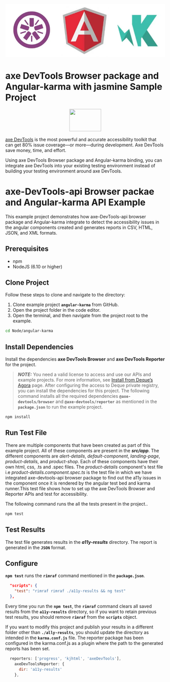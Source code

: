 ![logo](./docs/logo-angular_karma.png)
# axe DevTools Browser package and Angular-karma with jasmine Sample Project

<p align="center">  
  <img src="https://www.deque.com/wp-content/uploads/2020/04/axe-devtools.svg" height="70px" width="100px" alt="" />
</p>

[axe DevTools](https://www.deque.com/axe/devtools/) is the most powerful and accurate accessibility toolkit that can get 80% issue coverage—or more—during development. Axe DevTools save money, time, and effort.

Using axe DevTools Browser package and  Angular-karma binding, you can integrate axe DevTools into your existing testing environment instead of building your testing environment around axe DevTools.

# axe-DevTools-api Browser packae and Angular-karma API Example

This example project demonstrates how axe-DevTools-api browser package and Angular-karma integrate to detect the accessibility issues in the angular components created and generates reports in CSV, HTML, JSON, and XML formats.


## Prerequisites

- npm
- NodeJS (6.10 or higher)


## Clone Project

Follow these steps to clone and navigate to the directory:

1. Clone example project **`angular-karma`** from GitHub.
2. Open the project folder in the code editor.
3. Open the terminal, and then navigate from the project root to the example.

```sh
cd Node/angular-karma
```

## Install Dependencies

Install the dependencies **axe DevTools Browser** and **axe DevTools Reporter** for the project.

> **_NOTE:_**
> You need a valid license to access and use our APIs and example projects. For more information, see [Install from Deque’s Agora](https://docs.deque.com/devtools-html/4.0.0/en/node-br-install-agora) page. After configuring the access to Deque private registry, you can install the dependencies for this project.
> The following command installs all the required dependencies **`@axe-devtools/browser`** and **`@axe-devtools/reporter`** as mentioned in the **`package.json`** to run the example project.

```sh
npm install
```

## Run Test File
There are multiple components that have been created as part of this example project. All of these components are present in the **_src/app_**. The different components are _alert-details_, _default-component_, _landing-page_, _product-details_, and _product-shop_.
Each of these components have their own  html, css, .ts and .spec files.
The _product-details_ component's test file i.e _product-details.component.spec.ts_ is the test file in which we have integrated axe-devtools-api browser package to find out the a11y issues in the component once it is rendered by the angular test bed and karma runner.This test file shows how to set up the axe DevTools Browser and Reporter APIs and test for accessibility.

The following command runs the all the tests present in the project..

```sh
npm test
```

## Test Results

The test file generates results in the **_a11y-results_** directory. The report is generated in the **`JSON`** format.

## Configure

**`npm test`** runs the **`rimraf`** command mentioned in the **`package.json`**.

```json
  "scripts": {
    "test": "rimraf rimraf ./a11y-results && ng test"
  },
```

Every time you run the **`npm test`**, the **`rimraf`** command clears all saved results from the **`a11y-results`** directory, so if you want to retain previous test results, you should remove **`rimraf`** from the **`scripts`** object.


If you want to modify this project and publish your results in a different folder other than **`./ally-results`**, you should update the directory as intended in the **`karma.conf.js`** file. The reporter package has been configured in the karma.conf.js as a plugin where the path to the generated reports has been set. 

```js
  reporters: ['progress', 'kjhtml', 'axeDevTools'],
    axeDevToolsReporter: {
      dir: 'a11y-results'
    },
```